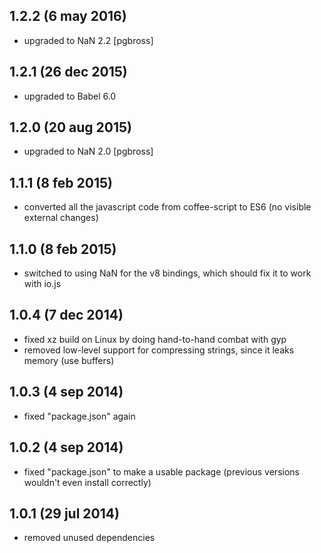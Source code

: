 ## 1.2.2  (6 may 2016)

- upgraded to NaN 2.2 [pgbross]


## 1.2.1  (26 dec 2015)

- upgraded to Babel 6.0


## 1.2.0  (20 aug 2015)

- upgraded to NaN 2.0 [pgbross]


## 1.1.1  (8 feb 2015)

- converted all the javascript code from coffee-script to ES6 (no visible external changes)


## 1.1.0  (8 feb 2015)

- switched to using NaN for the v8 bindings, which should fix it to work with io.js


## 1.0.4  (7 dec 2014)

- fixed xz build on Linux by doing hand-to-hand combat with gyp
- removed low-level support for compressing strings, since it leaks memory (use buffers)


## 1.0.3  (4 sep 2014)

- fixed "package.json" again


## 1.0.2  (4 sep 2014)

- fixed "package.json" to make a usable package (previous versions wouldn't even install correctly)


## 1.0.1  (29 jul 2014)

- removed unused dependencies
